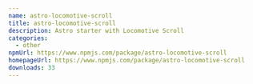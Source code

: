 ```yaml
---
name: astro-locomotive-scroll
title: astro-locomotive-scroll
description: Astro starter with Locomotive Scroll
categories:
  - other
npmUrl: https://www.npmjs.com/package/astro-locomotive-scroll
homepageUrl: https://www.npmjs.com/package/astro-locomotive-scroll
downloads: 33
---
```

